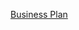 [Business Plan]([https://docs.google.com/presentation/d/1NoKXgPYs2U1PO7bBLIibWJK_vdLhK5wYVctMoU1anN8/edit?usp=sharing](https://docs.google.com/presentation/d/1sVHOk41_9MVo_701SeN1EPA1aA_6fDDvFA9Un7doMNI/edit?usp=sharing))
